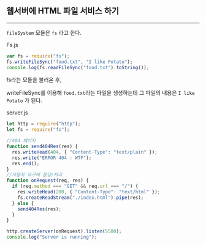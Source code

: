 ## 웹서버에 HTML 파일 서비스 하기

---

`fileSystem` 모듈은 `fs` 라고 한다.

Fs.js

```javascript
var fs = require("fs");
fs.writeFileSync("food.txt", "I like Potato");
console.log(fs.readFileSync("food.txt").toString());
```

fs라는 모듈을 불러온 후,

writeFileSync를 이용해 `food.txt`라는 파일을 생성하는데 그 파일의 내용은 `I like Potato` 가 된다.



server.js

```javascript
let http = require("http");
let fs = require("fs");

//404 페이지
function send404Res(res) {
  res.writeHead(404, { "Content-Type": "text/plain" });
  res.write("ERROR 404 : WTF");
  res.end();
}
//사용자 요구에 응답/처리
function onRequest(req, res) {
  if (req.method === "GET" && req.url === "/") {
    res.writeHead(200, { "Content-Type": "text/html" });
    fs.createReadStream("./index.html").pipe(res);
  } else {
    send404Res(res);
  }
}

http.createServer(onRequest).listen(5500);
console.log("Server is running");
```

